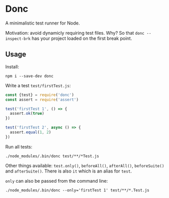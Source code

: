 # Donc

A minimalistic test runner for Node.

Motivation: avoid dynamicly requiring test files. Why? So that `donc --inspect-brk` has your project loaded on the first break point.

## Usage

Install:

    npm i --save-dev donc

Write a test `test/firstTest.js`:

```javascript
const {test} = require('donc')
const assert = require('assert')

test('firstTest 1', () => {
  assert.ok(true)
})

test('firstTest 2', async () => {
  assert.equal(1, 2)
})
```

Run all tests:

    ./node_modules/.bin/donc test/**/*Test.js

Other things available: `test.only()`, `beforeAll()`, `afterAll()`, `beforeSuite()` and `afterSuite()`. There is also `it` which is an alias for `test`.

`only` can also be passed from the command line:

    ./node_modules/.bin/donc --only='firstTest 1' test/**/*.Test.js
